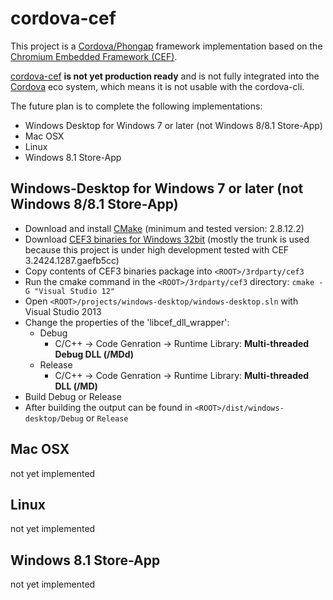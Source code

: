 # cordova-cef #
This project is a [Cordova/Phongap](http://cordova.apache.org "Cordova") framework implementation based on the [Chromium Embedded Framework (CEF)](https://code.google.com/p/chromiumembedded "Chromium Embedded Framework (CEF)").

[cordova-cef](https://github.com/hsimpson/cordova-cef "cordova-cef") **is not yet production ready** and is not fully integrated into the [Cordova](http://cordova.apache.org "Cordova") eco system, which means it is not usable with the cordova-cli.

The future plan is to complete the following implementations:

- Windows Desktop for Windows 7 or later (not Windows 8/8.1 Store-App)
- Mac OSX
- Linux
- Windows 8.1 Store-App


## Windows-Desktop for Windows 7 or later (not Windows 8/8.1 Store-App) ##
- Download and install [CMake](http://www.cmake.org/) (minimum and tested version: 2.8.12.2)
- Download [CEF3 binaries for Windows 32bit](http://cefbuilds.com "CEF3 binaries for Windows") (mostly the trunk is used because this project is under high development tested with CEF 3.2424.1287.gaefb5cc)
- Copy contents of CEF3 binaries package into `<ROOT>/3rdparty/cef3`
- Run the cmake command in the `<ROOT>/3rdparty/cef3` directory: `cmake -G "Visual Studio 12"`
- Open `<ROOT>/projects/windows-desktop/windows-desktop.sln` with Visual Studio 2013
- Change the properties of the 'libcef_dll_wrapper':
    - Debug
        - C/C++ -> Code Genration -> Runtime Library: **Multi-threaded Debug DLL (/MDd)**
    - Release
        - C/C++ -> Code Genration -> Runtime Library: **Multi-threaded DLL (/MD)**
- Build Debug or Release
- After building the output can be found in `<ROOT>/dist/windows-desktop/Debug` or `Release`


## Mac OSX ##
not yet implemented


## Linux ##
not yet implemented


## Windows 8.1 Store-App
not yet implemented
